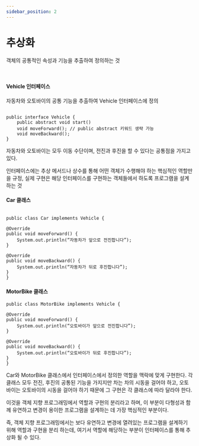 ```yaml
---
sidebar_position: 2
---
```


# 추상화

객체의 공통적인 속성과 기능을 추출하여 정의하는 것

<br/>

#### Vehicle 인터페이스

자동차와 오토바이의 공통 기능을 추출하여 Vehicle 인터페이스에 정의

```
  
public interface Vehicle {
	public abstract void start()
	void moveForward(); // public abstract 키워드 생략 가능
	void moveBackward();
}

  ```

자동차와 오토바이는 모두 이동 수단이며, 전진과 후진을 할 수 있다는
공통점을 가지고 있다.

인터페이스에는 추상 메서드나 상수를 통해 어떤 객체가 수행해야 하는 핵심적인 역할만을 규정,
실제 구현은 해당 인터페이스를 구현하는 객체들에서 하도록 프로그램을 설계하는 것

#### Car 클래스

```
  
public class Car implements Vehicle {
	
@Override
public void moveForward() {
	System.out.println(“자동차가 앞으로 전진합니다”);
}

@Override
public void moveBackward() {
	System.out.println(“자동차가 뒤로 후진합니다”);
}
}
```

#### MotorBike 클래스


```
public class MotorBike implements Vehicle {
	
@Override
public void moveForward() {
	System.out.println(“오토바이가 앞으로 전진합니다”);
}

@Override
public void moveBackward() {
	System.out.println(“오토바이가 뒤로 후진합니다”);
}
}

  ```

Car와 MotorBike 클래스에서 인터페이스에서 정의한 역할을 맥락에 맞게 구현한다.
각 클래스 모두 전진, 후진의 공통된 기능을 가지지만 차는 차의 시동을 걸어야 하고, 오토바이는 오토바이의
시동을 걸어야 하기 때문에 그 구현은 각 클래스에 따라 달라야 한다.

이것을 객체 지향 프로그래밍에서 역할과 구현의 분리라고 하며, 이 부분이 다형성과 함께
유연하고 변경이 용이한 프로그램을 설계하는 데 가장 핵심적인 부분이다.

즉, 객체 지향 프로그래밍에서는 보다 유연하고 변경에 열려있는 프로그램을 설계하기 위해 역할과 구현을
분리 하는데, 여기서 역할에 해당하는 부분이 인터페이스를 통해 추상화 될 수 있다.

<br/>